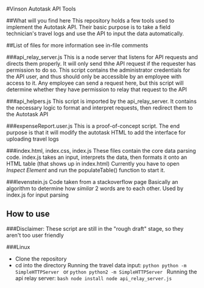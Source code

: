 #Vinson Autotask API Tools

##What will you find here
This repository holds a few tools used to implement the Autotask API.
Their basic purpose is to take a field technician's travel logs and use the API to input the data automatically.

##List of files
for more information see in-file comments

###api_relay_server.js
This is a node server that listens for API requests and directs them properly. It will only send thhe API request if the requester has permission to do so.
This script contains the administrator credentials for the API user, and thus should only be accessible by an employee with access to it.
Any employee can send a request here, but this script will determine whether they have permission to relay that request to the API

###api_helpers.js
This script is imported by the api_relay_server.
It contains the necessary logic to format and interpret requests, then redirect them to the Autotask API

###expenseReport.user.js
This is a proof-of-concept script. The end purpose is that it will modify the autotask HTML to add the interface for uploading travel logs

###index.html, index.css, index.js
These files contain the core data parsing code.
index.js takes an input, interprets the data, then formats it onto an HTML table (that shows up in index.html)
Currently you have to open *Inspect Element* and run the populateTable() function to start it.

###levenstein.js
Code taken from a stackoverflow page
Basically an algorithm to determine how *similar* 2 words are to each other.
Used by index.js for input parsing

## How to use
###Disclaimer:
        These script are still in the "rough draft" stage, so they aren't too user friendly

###Linux
* Clone the repository
* cd into the directory
Running the travel data input:
        ```python
        python -m SimpleHTTPServer
        ```
        or
        ```python
        python2 -m SimpleHTTPServer
        ```
Running the api relay server:
        ```bash
        node install
	node api_relay_server.js
        ```
